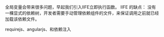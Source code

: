 全局变量会带来很多问题，早起我们引入IIFE立即执行函数。
IIFE 的缺点：
没有一棵显式的依赖树，开发者需要手动管理依赖组件的文件，来保证调用之前就已经加载该依赖文件。

requirejs、angularjs、和依赖注入
